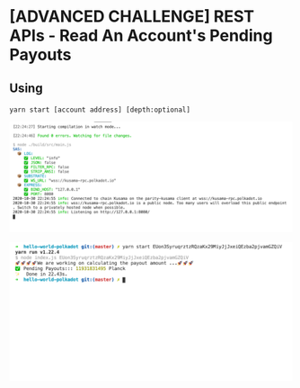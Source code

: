 # [ADVANCED CHALLENGE] REST APIs - Read An Account's Pending Payouts

## Using

```
yarn start [account address] [depth:optional]
```

![Sidecar](https://github.com/vipin-ng/hello-world-polkadot/blob/master/sidecar.png?raw=true)


![Using App](https://github.com/vipin-ng/hello-world-polkadot/blob/master/using.png?raw=true)
